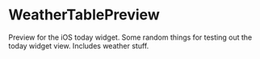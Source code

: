 WeatherTablePreview
===================

Preview for the iOS today widget. 
Some random things for testing out the today widget view. 
Includes weather stuff.
